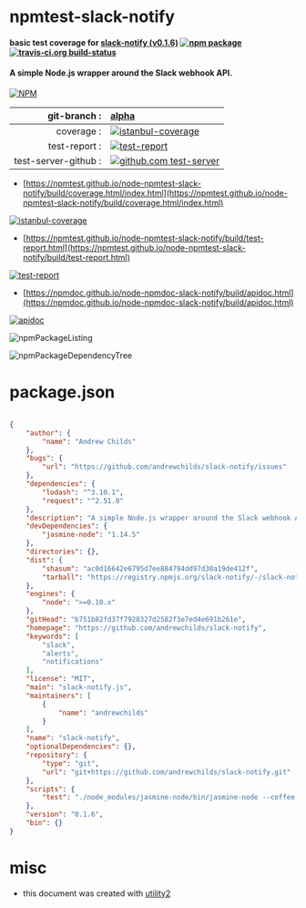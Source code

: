 # npmtest-slack-notify

#### basic test coverage for  [slack-notify (v0.1.6)](https://github.com/andrewchilds/slack-notify)  [![npm package](https://img.shields.io/npm/v/npmtest-slack-notify.svg?style=flat-square)](https://www.npmjs.org/package/npmtest-slack-notify) [![travis-ci.org build-status](https://api.travis-ci.org/npmtest/node-npmtest-slack-notify.svg)](https://travis-ci.org/npmtest/node-npmtest-slack-notify)

#### A simple Node.js wrapper around the Slack webhook API.

[![NPM](https://nodei.co/npm/slack-notify.png?downloads=true&downloadRank=true&stars=true)](https://www.npmjs.com/package/slack-notify)

| git-branch : | [alpha](https://github.com/npmtest/node-npmtest-slack-notify/tree/alpha)|
|--:|:--|
| coverage : | [![istanbul-coverage](https://npmtest.github.io/node-npmtest-slack-notify/build/coverage.badge.svg)](https://npmtest.github.io/node-npmtest-slack-notify/build/coverage.html/index.html)|
| test-report : | [![test-report](https://npmtest.github.io/node-npmtest-slack-notify/build/test-report.badge.svg)](https://npmtest.github.io/node-npmtest-slack-notify/build/test-report.html)|
| test-server-github : | [![github.com test-server](https://npmtest.github.io/node-npmtest-slack-notify/GitHub-Mark-32px.png)](https://npmtest.github.io/node-npmtest-slack-notify/build/app/index.html) | | build-artifacts : | [![build-artifacts](https://npmtest.github.io/node-npmtest-slack-notify/glyphicons_144_folder_open.png)](https://github.com/npmtest/node-npmtest-slack-notify/tree/gh-pages/build)|

- [https://npmtest.github.io/node-npmtest-slack-notify/build/coverage.html/index.html](https://npmtest.github.io/node-npmtest-slack-notify/build/coverage.html/index.html)

[![istanbul-coverage](https://npmtest.github.io/node-npmtest-slack-notify/build/screenCapture.buildCi.browser.%252Ftmp%252Fbuild%252Fcoverage.lib.html.png)](https://npmtest.github.io/node-npmtest-slack-notify/build/coverage.html/index.html)

- [https://npmtest.github.io/node-npmtest-slack-notify/build/test-report.html](https://npmtest.github.io/node-npmtest-slack-notify/build/test-report.html)

[![test-report](https://npmtest.github.io/node-npmtest-slack-notify/build/screenCapture.buildCi.browser.%252Ftmp%252Fbuild%252Ftest-report.html.png)](https://npmtest.github.io/node-npmtest-slack-notify/build/test-report.html)

- [https://npmdoc.github.io/node-npmdoc-slack-notify/build/apidoc.html](https://npmdoc.github.io/node-npmdoc-slack-notify/build/apidoc.html)

[![apidoc](https://npmdoc.github.io/node-npmdoc-slack-notify/build/screenCapture.buildCi.browser.%252Ftmp%252Fbuild%252Fapidoc.html.png)](https://npmdoc.github.io/node-npmdoc-slack-notify/build/apidoc.html)

![npmPackageListing](https://npmtest.github.io/node-npmtest-slack-notify/build/screenCapture.npmPackageListing.svg)

![npmPackageDependencyTree](https://npmtest.github.io/node-npmtest-slack-notify/build/screenCapture.npmPackageDependencyTree.svg)



# package.json

```json

{
    "author": {
        "name": "Andrew Childs"
    },
    "bugs": {
        "url": "https://github.com/andrewchilds/slack-notify/issues"
    },
    "dependencies": {
        "lodash": "^3.10.1",
        "request": "^2.51.0"
    },
    "description": "A simple Node.js wrapper around the Slack webhook API.",
    "devDependencies": {
        "jasmine-node": "1.14.5"
    },
    "directories": {},
    "dist": {
        "shasum": "ac0d16642e6795d7ee884794dd97d30a19de412f",
        "tarball": "https://registry.npmjs.org/slack-notify/-/slack-notify-0.1.6.tgz"
    },
    "engines": {
        "node": ">=0.10.x"
    },
    "gitHead": "b751b82fd37f7928327d2582f3e7ed4e691b261e",
    "homepage": "https://github.com/andrewchilds/slack-notify",
    "keywords": [
        "slack",
        "alerts",
        "notifications"
    ],
    "license": "MIT",
    "main": "slack-notify.js",
    "maintainers": [
        {
            "name": "andrewchilds"
        }
    ],
    "name": "slack-notify",
    "optionalDependencies": {},
    "repository": {
        "type": "git",
        "url": "git+https://github.com/andrewchilds/slack-notify.git"
    },
    "scripts": {
        "test": "./node_modules/jasmine-node/bin/jasmine-node --coffee --color --verbose ./test"
    },
    "version": "0.1.6",
    "bin": {}
}
```



# misc
- this document was created with [utility2](https://github.com/kaizhu256/node-utility2)
